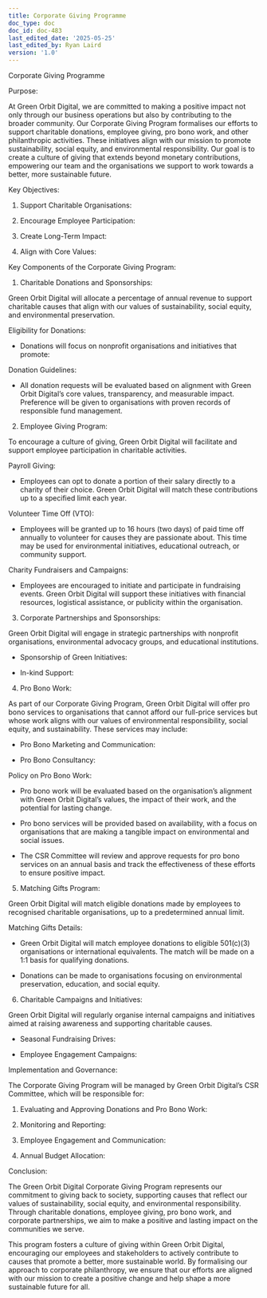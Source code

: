```yaml
---
title: Corporate Giving Programme
doc_type: doc
doc_id: doc-483
last_edited_date: '2025-05-25'
last_edited_by: Ryan Laird
version: '1.0'
---
```


Corporate Giving Programme

Purpose:

At Green Orbit Digital, we are committed to making a positive impact not only through our business operations but also by contributing to the broader community. Our Corporate Giving Program formalises our efforts to support charitable donations, employee giving, pro bono work, and other philanthropic activities. These initiatives align with our mission to promote sustainability, social equity, and environmental responsibility. Our goal is to create a culture of giving that extends beyond monetary contributions, empowering our team and the organisations we support to work towards a better, more sustainable future.

Key Objectives:

1. Support Charitable Organisations:

1. Encourage Employee Participation:

1. Create Long-Term Impact:

1. Align with Core Values:

Key Components of the Corporate Giving Program:

1. Charitable Donations and Sponsorships:

Green Orbit Digital will allocate a percentage of annual revenue to support charitable causes that align with our values of sustainability, social equity, and environmental preservation.

Eligibility for Donations:

- Donations will focus on nonprofit organisations and initiatives that promote:

Donation Guidelines:

- All donation requests will be evaluated based on alignment with Green Orbit Digital’s core values, transparency, and measurable impact. Preference will be given to organisations with proven records of responsible fund management.

2. Employee Giving Program:

To encourage a culture of giving, Green Orbit Digital will facilitate and support employee participation in charitable activities.

Payroll Giving:

- Employees can opt to donate a portion of their salary directly to a charity of their choice. Green Orbit Digital will match these contributions up to a specified limit each year.

Volunteer Time Off (VTO):

- Employees will be granted up to 16 hours (two days) of paid time off annually to volunteer for causes they are passionate about. This time may be used for environmental initiatives, educational outreach, or community support.

Charity Fundraisers and Campaigns:

- Employees are encouraged to initiate and participate in fundraising events. Green Orbit Digital will support these initiatives with financial resources, logistical assistance, or publicity within the organisation.

3. Corporate Partnerships and Sponsorships:

Green Orbit Digital will engage in strategic partnerships with nonprofit organisations, environmental advocacy groups, and educational institutions.

- Sponsorship of Green Initiatives:

- In-kind Support:

4. Pro Bono Work:

As part of our Corporate Giving Program, Green Orbit Digital will offer pro bono services to organisations that cannot afford our full-price services but whose work aligns with our values of environmental responsibility, social equity, and sustainability. These services may include:

- Pro Bono Marketing and Communication:

- Pro Bono Consultancy:

Policy on Pro Bono Work:

- Pro bono work will be evaluated based on the organisation’s alignment with Green Orbit Digital’s values, the impact of their work, and the potential for lasting change.

- Pro bono services will be provided based on availability, with a focus on organisations that are making a tangible impact on environmental and social issues.

- The CSR Committee will review and approve requests for pro bono services on an annual basis and track the effectiveness of these efforts to ensure positive impact.

5. Matching Gifts Program:

Green Orbit Digital will match eligible donations made by employees to recognised charitable organisations, up to a predetermined annual limit.

Matching Gifts Details:

- Green Orbit Digital will match employee donations to eligible 501(c)(3) organisations or international equivalents. The match will be made on a 1:1 basis for qualifying donations.

- Donations can be made to organisations focusing on environmental preservation, education, and social equity.

6. Charitable Campaigns and Initiatives:

Green Orbit Digital will regularly organise internal campaigns and initiatives aimed at raising awareness and supporting charitable causes.

- Seasonal Fundraising Drives:

- Employee Engagement Campaigns:

Implementation and Governance:

The Corporate Giving Program will be managed by Green Orbit Digital’s CSR Committee, which will be responsible for:

1. Evaluating and Approving Donations and Pro Bono Work:

1. Monitoring and Reporting:

1. Employee Engagement and Communication:

1. Annual Budget Allocation:

Conclusion:

The Green Orbit Digital Corporate Giving Program represents our commitment to giving back to society, supporting causes that reflect our values of sustainability, social equity, and environmental responsibility. Through charitable donations, employee giving, pro bono work, and corporate partnerships, we aim to make a positive and lasting impact on the communities we serve.

This program fosters a culture of giving within Green Orbit Digital, encouraging our employees and stakeholders to actively contribute to causes that promote a better, more sustainable world. By formalising our approach to corporate philanthropy, we ensure that our efforts are aligned with our mission to create a positive change and help shape a more sustainable future for all.
